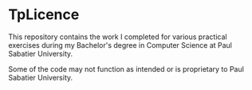 # TpLicence

This repository contains the work I completed for various practical exercises during my Bachelor's degree in Computer Science at Paul Sabatier University.

Some of the code may not function as intended or is proprietary to Paul Sabatier University.